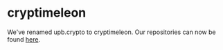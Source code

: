 # cryptimeleon
We've renamed upb.crypto to cryptimeleon. Our repositories can now be found [here](https://github.com/cryptimeleon).
